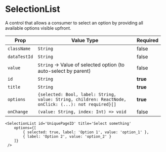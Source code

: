 # SelectionList

A control that allows a consumer to select an option by providing all available options visible upfront.

| Prop         | Value Type                                                                                            | Required |
| ------------ | ----------------------------------------------------------------------------------------------------- | -------- |
| `className`  | `String`                                                                                              | false    |
| `dataTestId` | `String`                                                                                              | false    |
| `value`      | `String` -> Value of selected option (to auto-select by parent)                                       | false    |
| `id`         | `String`                                                                                              | **true** |
| `title`      | `String`                                                                                              | **true** |
| `options`    | `{selected: Bool, label: String, value: String, children: ReactNode, onClick: (...): not required}[]` | **true** |
| `onChange`   | `(value: String, index: Int) => void`                                                                 | false    |

```
<SelectionList id='UniquePageID' title='Select something'
    options={[
        { selected: true, label: 'Option 1', value: 'option_1' },
        { label: 'Option 2', value: 'option_2' }
    ]}
 />
```
